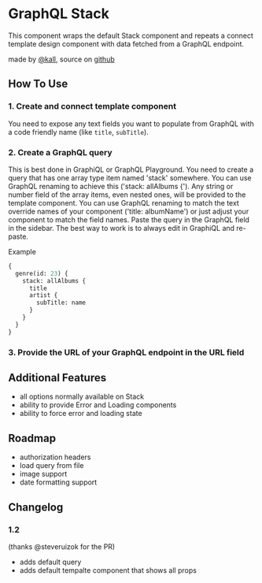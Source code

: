 # GraphQL Stack

This component wraps the default Stack component and repeats a connect template design component with data fetched from a GraphQL endpoint.

made by [@kall](http://twitter.com/kall), source on [github](https://github.com/karlsander/framer-x)

## How To Use

### 1. Create and connect template component

You need to expose any text fields you want to populate from GraphQL with a code friendly name (like `title`, `subTitle`).

### 2. Create a GraphQL query

This is best done in GraphiQL or GraphQL Playground.
You need to create a query that has one array type item named 'stack' somewhere. You can use GraphQL renaming to achieve this ('stack: allAlbums {').
Any string or number field of the array items, even nested ones, will be provided to the template component. You can use GraphQL renaming to match the text override names of your component ('title: albumName') or just adjust your component to match the field names. Paste the query in the GraphQL field in the sidebar. The best way to work is to always edit in GraphiQL and re-paste.

Example

```graphql
{
  genre(id: 23) {
    stack: allAlbums {
      title
      artist {
        subTitle: name
      }
    }
  }
}
```

### 3. Provide the URL of your GraphQL endpoint in the URL field

## Additional Features

- all options normally available on Stack
- ability to provide Error and Loading components
- ability to force error and loading state

## Roadmap

- authorization headers
- load query from file
- image support
- date formatting support

## Changelog

### 1.2

(thanks @steveruizok for the PR)

- adds default query
- adds default tempalte component that shows all props
